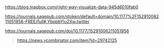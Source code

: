 https://blog.mapbox.com/right-way-visualize-data-945d6010fab0

https://journals.sagepub.com/stoken/default+domain/10.1177%2F15291006211051956-FREE/full#.YbpbbYlu2Xw.twitter

https://journals.sagepub.com/doi/10.1177/15291006211051956
> https://news.ycombinator.com/item?id=29742125